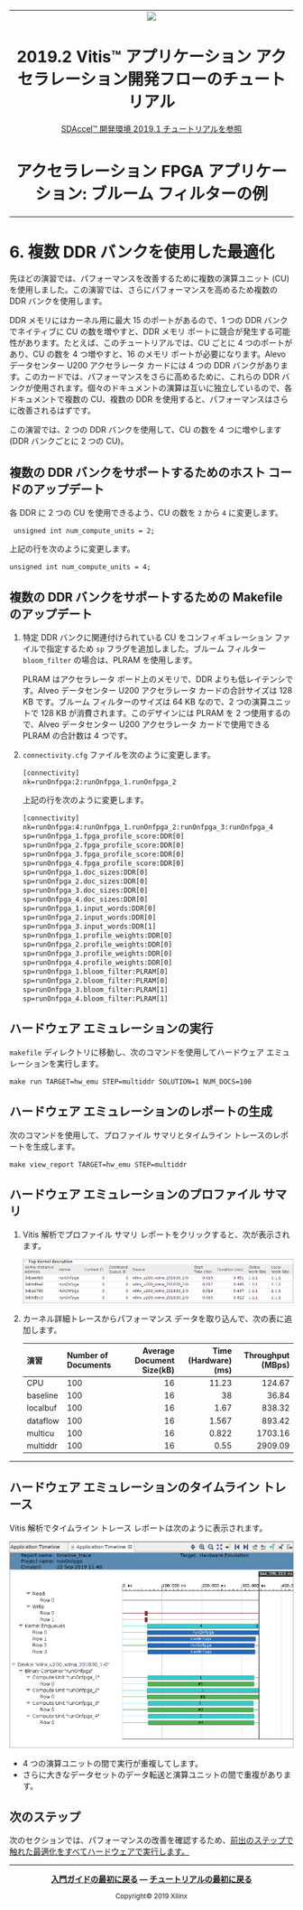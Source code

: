 <table>
 <tr>
   <td align="center"><img src="https://japan.xilinx.com/content/dam/xilinx/imgs/press/media-kits/corporate/xilinx-logo.png" width="30%"/><h1>2019.2 Vitis™ アプリケーション アクセラレーション開発フローのチュートリアル</h1><a href="https://github.com/Xilinx/SDAccel-Tutorials/branches/all">SDAccel™ 開発環境 2019.1 チュートリアルを参照</a></td>
 </tr>
 <tr>
 <td align="center"><h1>アクセラレーション FPGA アプリケーション: ブルーム フィルターの例</td>
 </tr>
</table>

# 6\. 複数 DDR バンクを使用した最適化

先ほどの演習では、パフォーマンスを改善するために複数の演算ユニット (CU) を使用しました。この演習では、さらにパフォーマンスを高めるため複数の DDR バンクを使用します。

DDR メモリにはカーネル用に最大 15 のポートがあるので、1 つの DDR バンクでネイティブに CU の数を増やすと、DDR メモリ ポートに競合が発生する可能性があります。たとえば、このチュートリアルでは、CU ごとに 4 つのポートがあり、CU の数を 4 つ増やすと、16 のメモリ ポートが必要になります。Alevo データセンター U200 アクセラレータ カードには 4 つの DDR バンクがあります。このカードでは、パフォーマンスをさらに高めるために、これらの DDR バンクが使用されます。個々のドキュメントの演算は互いに独立しているので、各ドキュメントで複数の CU、複数の DDR を使用すると、パフォーマンスはさらに改善されるはずです。

この演習では、2 つの DDR バンクを使用して、CU の数を 4 つに増やします (DDR バンクごとに 2 つの CU)。

## 複数の DDR バンクをサポートするためのホスト コードのアップデート

各 DDR に 2 つの CU を使用できるよう、CU の数を `2` から `4` に変更します。

```
 unsigned int num_compute_units = 2;
```

上記の行を次のように変更します。

```
unsigned int num_compute_units = 4;
```

## 複数の DDR バンクをサポートするための Makefile のアップデート

1. 特定 DDR バンクに関連付けられている CU をコンフィギュレーション ファイルで指定するため `sp` フラグを追加しました。ブルーム フィルター `bloom_filter` の場合は、PLRAM を使用します。

   PLRAM はアクセラレータ ボード上のメモリで、DDR よりも低レイテンシです。Alveo データセンター U200 アクセラレータ カードの合計サイズは 128 KB です。ブルーム フィルターのサイズは 64 KB なので、2 つの演算ユニットで 128 KB が消費されます。このデザインには PLRAM を 2 つ使用するので、Alveo データセンター U200 アクセラレータ カードで使用できる PLRAM の合計数は 4 つです。

2. `connectivity.cfg` ファイルを次のように変更します。

   ```
   [connectivity]
   nk=runOnfpga:2:runOnfpga_1.runOnfpga_2
   ```

   上記の行を次のように変更します。

   ```
   [connectivity]
   nk=runOnfpga:4:runOnfpga_1.runOnfpga_2:runOnfpga_3:runOnfpga_4
   sp=runOnfpga_1.fpga_profile_score:DDR[0]
   sp=runOnfpga_2.fpga_profile_score:DDR[0]
   sp=runOnfpga_3.fpga_profile_score:DDR[0]
   sp=runOnfpga_4.fpga_profile_score:DDR[0]
   sp=runOnfpga_1.doc_sizes:DDR[0]
   sp=runOnfpga_2.doc_sizes:DDR[0]
   sp=runOnfpga_3.doc_sizes:DDR[0]
   sp=runOnfpga_4.doc_sizes:DDR[0]
   sp=runOnfpga_1.input_words:DDR[0]
   sp=runOnfpga_2.input_words:DDR[0]
   sp=runOnfpga_3.input_words:DDR[1]
   sp=runOnfpga_1.profile_weights:DDR[0]
   sp=runOnfpga_2.profile_weights:DDR[0]
   sp=runOnfpga_3.profile_weights:DDR[0]
   sp=runOnfpga_4.profile_weights:DDR[0]
   sp=runOnfpga_1.bloom_filter:PLRAM[0]
   sp=runOnfpga_2.bloom_filter:PLRAM[0]
   sp=runOnfpga_3.bloom_filter:PLRAM[1]  
   sp=runOnfpga_4.bloom_filter:PLRAM[1]
   ```

## ハードウェア エミュレーションの実行

`makefile` ディレクトリに移動し、次のコマンドを使用してハードウェア エミュレーションを実行します。

```
make run TARGET=hw_emu STEP=multiddr SOLUTION=1 NUM_DOCS=100
```

## ハードウェア エミュレーションのレポートの生成

次のコマンドを使用して、プロファイル サマリとタイムライン トレースのレポートを生成します。

```
make view_report TARGET=hw_emu STEP=multiddr
```

## ハードウェア エミュレーションのプロファイル サマリ

1. Vitis 解析でプロファイル サマリ レポートをクリックすると、次が表示されます。

   ![](./images/profile_multiddr.PNG)

2. カーネル詳細トレースからパフォーマンス データを取り込んで、次の表に追加します。

   | 演習| Number of Documents| Average Document Size(kB)| Time (Hardware) (ms)| Throughput (MBps)
   |:----------|:----------|----------:|----------:|----------:
   | CPU| 100| 16| 11.23| 124.67
   | baseline| 100| 16| 38| 36.84
   | localbuf| 100| 16| 1.67| 838.32
   | dataflow| 100| 16| 1.567| 893.42
   | multicu| 100| 16| 0.822| 1703.16
   | multiddr| 100| 16| 0.55| 2909.09



---------------------------------------


## ハードウェア エミュレーションのタイムライン トレース

Vitis 解析でタイムライン トレース レポートは次のように表示されます。

![](./images/new_tutorial_bloom_multiddr_timeline_hw_emu.PNG)

* 4 つの演算ユニットの間で実行が重複してします。
* さらに大きなデータセットのデータ転送と演算ユニットの間で重複があります。

## 次のステップ

次のセクションでは、パフォーマンスの改善を確認するため、[前出のステップで触れた最適化をすべてハードウェアで実行します。](./runningonhardware.md)</br>

<hr/>
<p align="center"><b><a href="../../docs/vitis-getting-started/README.md">入門ガイドの最初に戻る</a> &mdash; <a href="./README.md">チュートリアルの最初に戻る</a></b></p>
<p align="center"><sup>Copyright&copy; 2019 Xilinx</sup></p>
